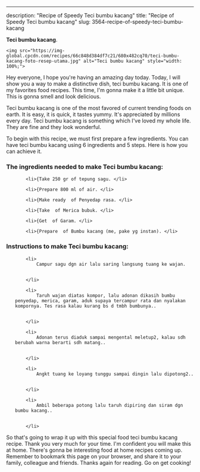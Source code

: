 ---
description: "Recipe of Speedy Teci bumbu kacang"
title: "Recipe of Speedy Teci bumbu kacang"
slug: 3564-recipe-of-speedy-teci-bumbu-kacang

<p>
	<strong>Teci bumbu kacang</strong>. 
	
</p>
<p>
	
	<img src="https://img-global.cpcdn.com/recipes/66c848d384df7c21/680x482cq70/teci-bumbu-kacang-foto-resep-utama.jpg" alt="Teci bumbu kacang" style="width: 100%;">
	
	
</p>
<p>
	Hey everyone, I hope you're having an amazing day today. Today, I will show you a way to make a distinctive dish, teci bumbu kacang. It is one of my favorites food recipes. This time, I'm gonna make it a little bit unique. This is gonna smell and look delicious.
</p>
	
<p>
	Teci bumbu kacang is one of the most favored of current trending foods on earth. It is easy, it is quick, it tastes yummy. It's appreciated by millions every day. Teci bumbu kacang is something which I've loved my whole life. They are fine and they look wonderful.
</p>
<p>
	
</p>

<p>
To begin with this recipe, we must first prepare a few ingredients. You can have teci bumbu kacang using 6 ingredients and 5 steps. Here is how you can achieve it.
</p>

<h3>The ingredients needed to make Teci bumbu kacang:</h3>

<ol>
	
		<li>{Take 250 gr of tepung sagu. </li>
	
		<li>{Prepare 800 ml of air. </li>
	
		<li>{Make ready  of Penyedap rasa. </li>
	
		<li>{Take  of Merica bubuk. </li>
	
		<li>{Get  of Garam. </li>
	
		<li>{Prepare  of Bumbu kacang (me, pake yg instan). </li>
	
</ol>
<p>
	
</p>

<h3>Instructions to make Teci bumbu kacang:</h3>

<ol>
	
		<li>
			Campur sagu dgn air lalu saring langsung tuang ke wajan.
			
			
		</li>
	
		<li>
			Taruh wajan diatas kompor, lalu adonan dikasih bumbu penyedap, merica, garam, aduk supaya tercampur rata dan nyalakan kompornya. Tes rasa kalau kurang bs d tmbh bumbunya..
			
			
		</li>
	
		<li>
			Adonan terus diaduk sampai mengental meletup2, kalau sdh berubah warna berarti sdh matang..
			
			
		</li>
	
		<li>
			Angkt tuang ke loyang tunggu sampai dingin lalu dipotong2..
			
			
		</li>
	
		<li>
			Ambil beberapa potong lalu taruh dipiring dan siram dgn bumbu kacang..
			
			
		</li>
	
</ol>

<p>
	
</p>

<p>
	So that's going to wrap it up with this special food teci bumbu kacang recipe. Thank you very much for your time. I'm confident you will make this at home. There's gonna be interesting food at home recipes coming up. Remember to bookmark this page on your browser, and share it to your family, colleague and friends. Thanks again for reading. Go on get cooking!
</p>
